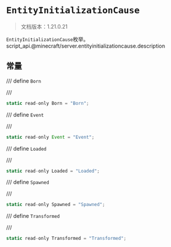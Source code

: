 # `EntityInitializationCause`

> 文档版本：1.21.0.21

`EntityInitializationCause`枚举。script_api.@minecraft/server.entityinitializationcause.description

## 常量

/// define
`Born`


///

```js
static read-only Born = "Born";
```


/// define
`Event`


///

```js
static read-only Event = "Event";
```


/// define
`Loaded`


///

```js
static read-only Loaded = "Loaded";
```


/// define
`Spawned`


///

```js
static read-only Spawned = "Spawned";
```


/// define
`Transformed`


///

```js
static read-only Transformed = "Transformed";
```

